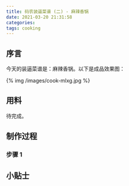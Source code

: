 ```yaml
---
title: 码农装逼菜谱 (二) - 麻辣香锅
date: 2021-03-20 21:31:58
categories:
tags: cooking
---
```


## 序言

今天的装逼菜谱是：麻辣香锅。以下是成品效果图：

{% img /images/cook-mlxg.jpg %}

## 用料

待完成。


## 制作过程

### 步骤 1


## 小贴士


